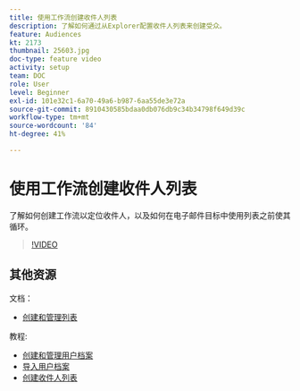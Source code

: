 ```yaml
---
title: 使用工作流创建收件人列表
description: 了解如何通过从Explorer配置收件人列表来创建受众。
feature: Audiences
kt: 2173
thumbnail: 25603.jpg
doc-type: feature video
activity: setup
team: DOC
role: User
level: Beginner
exl-id: 101e32c1-6a70-49a6-b987-6aa55de3e72a
source-git-commit: 8910430585bdaa0db076db9c34b34798f649d39c
workflow-type: tm+mt
source-wordcount: '84'
ht-degree: 41%

---
```


# 使用工作流创建收件人列表

了解如何创建工作流以定位收件人，以及如何在电子邮件目标中使用列表之前使其循环。

>[!VIDEO](https://video.tv.adobe.com/v/25603?quality=12)

## 其他资源

文档：

* [创建和管理列表](https://experienceleague.adobe.com/docs/campaign-classic/using/getting-started/profile-management/creating-and-managing-lists.html?lang=en)

教程:

* [创建和管理用户档案](/help/profile-management/create-and-manage-profiles.md)
* [导入用户档案](/help/data-management/importing-profiles.md)
* [创建收件人列表](/help/profile-management/creating-a-list-of-recipients.md)
